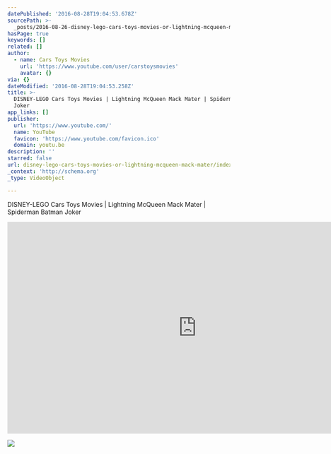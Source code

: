 ```yaml
---
datePublished: '2016-08-28T19:04:53.678Z'
sourcePath: >-
  _posts/2016-08-26-disney-lego-cars-toys-movies-or-lightning-mcqueen-mack-mater.md
hasPage: true
keywords: []
related: []
author:
  - name: Cars Toys Movies
    url: 'https://www.youtube.com/user/carstoysmovies'
    avatar: {}
via: {}
dateModified: '2016-08-28T19:04:53.258Z'
title: >-
  DISNEY-LEGO Cars Toys Movies | Lightning McQueen Mack Mater | Spiderman Batman
  Joker
app_links: []
publisher:
  url: 'https://www.youtube.com/'
  name: YouTube
  favicon: 'https://www.youtube.com/favicon.ico'
  domain: youtu.be
description: ''
starred: false
url: disney-lego-cars-toys-movies-or-lightning-mcqueen-mack-mater/index.html
_context: 'http://schema.org'
_type: VideoObject

---
```

DISNEY-LEGO Cars Toys Movies | Lightning McQueen Mack Mater | Spiderman Batman Joker

<iframe src="https://cdn.embedly.com/widgets/media.html?src=https%3A%2F%2Fwww.youtube.com%2Fembed%2F4VR7KKvMz_Q%3Ffeature%3Doembed&amp;url=http%3A%2F%2Fwww.youtube.com%2Fwatch%3Fv%3D4VR7KKvMz_Q&amp;image=https%3A%2F%2Fi.ytimg.com%2Fvi%2F4VR7KKvMz_Q%2Fhqdefault.jpg&amp;key=b7d04c9b404c499eba89ee7072e1c4f7&amp;type=text%2Fhtml&amp;schema=youtube" width="854" height="480" scrolling="no" frameborder="0" allowfullscreen="" style=""></iframe>

![](https://the-grid-user-content.s3-us-west-2.amazonaws.com/66456689-d476-4e87-9c0b-208ca3445721.png)